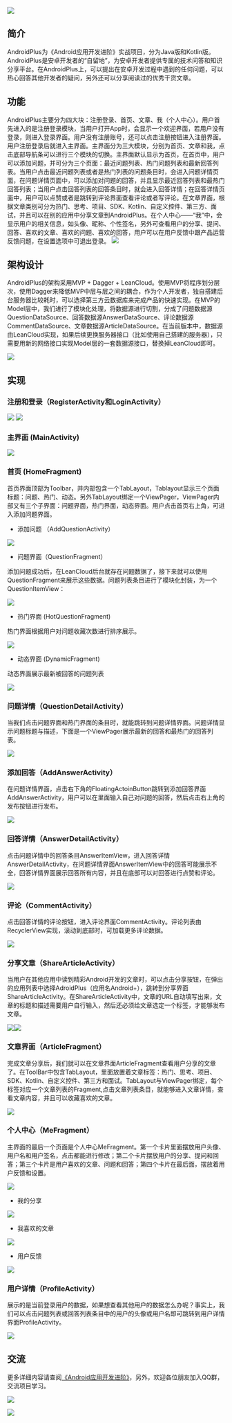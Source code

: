 ![](img/demo.gif)
## 简介
AndroidPlus为《Android应用开发进阶》实战项目，分为Java版和Kotlin版。AndroidPlus是安卓开发者的“自留地”，为安卓开发者提供专属的技术问答和知识分享平台。在AndroidPlus上，可以提出在安卓开发过程中遇到的任何问题，可以热心回答其他开发者的疑问，另外还可以分享阅读过的优秀干货文章。

## 功能
AndroidPlus主要分为四大块：注册登录、首页、文章、我（个人中心）。用户首先进入的是注册登录模块，当用户打开App时，会显示一个欢迎界面，若用户没有登录，则进入登录界面。用户没有注册账号，还可以点击注册按钮进入注册界面。用户注册登录后就进入主界面。主界面分为三大模块，分别为首页、文章和我，点击底部导航条可以进行三个模块的切换。主界面默认显示为首页，在首页中，用户可以添加问题，并可分为三个页面：最近问题列表、热门问题列表和最新回答列表。当用户点击最近问题列表或者是热门列表的问题条目时，会进入问题详情页面，在问题详情页面中，可以添加对问题的回答，并且显示最近回答列表和最热门回答列表；当用户点击回答列表的回答条目时，就会进入回答详情；在回答详情页面中，用户可以点赞或者是跳转到评论界面查看评论或者写评论。在文章界面，根据文章类别可分为热门、思考、项目、SDK、Kotlin、自定义控件、第三方、面试，并且可以在别的应用中分享文章到AndroidPlus。在个人中心——“我”中，会显示用户的相关信息，如头像、昵称、个性签名，另外可查看用户的分享、提问、回答、喜欢的文章、喜欢的问题、喜欢的回答，用户可以在用户反馈中跟产品运营反馈问题，在设置选项中可退出登录。
![](img/functions.png)

## 架构设计
AndroidPlus的架构采用MVP + Dagger + LeanCloud。使用MVP将程序划分层次，使用Dagger来降低MVP中层与层之间的耦合，作为个人开发者，独自搭建后台服务器比较耗时，可以选择第三方云数据库来完成产品的快速实现。在MVP的Model层中，我们进行了模块化处理，将数据源进行切割，分成了问题数据源QuestionDataSource、回答数据源AnswerDataSource、评论数据源CommentDataSource、文章数据源ArticleDataSource。在当前版本中，数据源由LeanCloud实现，如果后续更换服务器接口（比如使用自己搭建的服务器），只需要用新的网络接口实现Model层的一套数据源接口，替换掉LeanCloud即可。

![](img/structure.png)

## 实现
### 注册和登录（RegisterActivity和LoginActivity）
![](img/register.jpg) ![](img/login.jpg)
### 主界面 (MainActivity)
![](img/main.jpg)
### 首页 (HomeFragment)
首页界面顶部为Toolbar，并内部包含一个TabLayout，Tablayout显示三个页面标题：问题、热门、动态。另外TabLayout绑定一个ViewPager，ViewPager内部又有三个子界面：问题界面，热门界面，动态界面。用户点击首页右上角，可进入添加问题界面。

* 添加问题 （AddQuestionActivity）

![](img/add_question.jpg)

*  问题界面（QuestionFragment）

添加问题成功后，在LeanCloud后台就存在问题数据了，接下来就可以使用QuestionFragment来展示这些数据。问题列表条目进行了模块化封装，为一个QuestionItemView：

![](img/question_item.jpg)

*  热门界面 (HotQuestionFragment)

热门界面根据用户对问题收藏次数进行排序展示。

![](img/hot_fragment.jpg)

* 动态界面 (DynamicFragment)

动态界面展示最新被回答的问题列表

![](img/dynamic.jpg)

### 问题详情（QuestionDetailActivity）
当我们点击问题界面和热门界面的条目时，就能跳转到问题详情界面。问题详情显示问题标题与描述，下面是一个ViewPager展示最新的回答和最热门的回答列表。

![](img/question_detail.jpg)

### 添加回答（AddAnswerActivity）
在问题详情界面，点击右下角的FloatingActoinButton跳转到添加回答界面AddAnswerActivity，用户可以在里面输入自己对问题的回答，然后点击右上角的发布按钮进行发布。

![](img/add_answer.jpg)

### 回答详情（AnswerDetailActivity）
点击问题详情中的回答条目AnswerItemView，进入回答详情AnswerDetailActivity，在问题详情界面AnswerItemView中的回答可能展示不全，回答详情界面展示回答所有内容，并且在底部可以对回答进行点赞和评论。

![](img/answer_detail.jpg)

### 评论（CommentActivity）
点击回答详情的评论按钮，进入评论界面CommentActivity。评论列表由RecyclerView实现，滚动到底部时，可加载更多评论数据。

![](img/comment.jpg)

### 分享文章（ShareArticleActivity）
当用户在其他应用中读到精彩Android开发的文章时，可以点击分享按钮，在弹出的应用列表中选择AdroidPlus（应用名Android+），跳转到分享界面ShareArticleActivity。在ShareArticleActivity中，文章的URL自动填写出来，文章的标题和描述需要用户自行输入，然后还必须给文章选定一个标签，才能够发布文章。

![](img/share1.jpg)![](img/share2.jpg)

### 文章界面（ArticleFragment）
完成文章分享后，我们就可以在文章界面ArticleFragment查看用户分享的文章了。在ToolBar中包含TabLayout，里面放置着文章标签：热门、思考、项目、SDK、Kotlin、自定义控件、第三方和面试。TabLayout与ViewPager绑定，每个标签对应一个文章列表的Fragment,点击文章列表条目，就能够进入文章详情，查看文章内容，并且可以收藏喜欢的文章。

![](img/article.jpg)


### 个人中心（MeFragment）
主界面的最后一个页面是个人中心MeFragment。第一个卡片里面摆放用户头像、用户名和用户签名，点击都能进行修改；第二个卡片摆放用户的分享、提问和回答；第三个卡片是用户喜欢的文章、问题和回答；第四个卡片在最后面，摆放着用户反馈和设置。

![](img/me.jpg)

* 我的分享

![](img/my_share.jpg)

* 我喜欢的文章

![](img/my_favorite.jpg)

* 用户反馈

![](img/feedback.jpg)

### 用户详情（ProfileActivity）
展示的是当前登录用户的数据，如果想查看其他用户的数据怎么办呢？事实上，我们可以点击问题列表或回答列表条目中的用户的头像或用户名即可跳转到用户详情界面ProfileActivity。

![](img/profile.jpg)

## 交流
更多详细内容请查阅[《Android应用开发进阶》](https://item.jd.com/12347729.html)，另外，欢迎各位朋友加入QQ群，交流项目学习。

![](img/group.png)


![](img/book.jpg)
